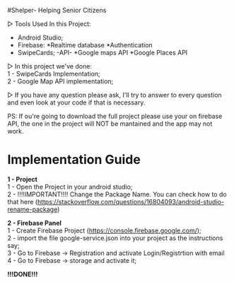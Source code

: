 #Shelper- Helping Senior Citizens

▷ Tools Used In this Project:
- Android Studio;
- Firebase:
    *Realtime database
    *Authentication
 - SwipeCards;
-API-
    *Google maps API
    *Google Places API

▷ In this project we've done:<br />
1 - SwipeCards Implementation;<br />
2 - Google Map API implementation;<br/>

▷ If you have any question please ask, I'll try to answer to every question and even look at your code if that is necessary.


PS: If ou're going to download the full project please use your on firebase API, the one in the project will NOT be mantained and the app may not work.


# Implementation Guide

**1 - Project**<br />
1 - Open the Project in your android studio;<br />
2 - !!!!IMPORTANT!!!! Change the Package Name. You can check how to do that here (https://stackoverflow.com/questions/16804093/android-studio-rename-package)<br />


**2 - Firebase Panel**<br />
1 - Create Firebase Project (https://console.firebase.google.com/);<br />
2 - import the file google-service.json into your project as the instructions say;<br />
3 - Go to Firebase -> Registration and activate Login/Registrtion with email<br />
4 - Go to Firebase -> storage and activate it;<br />


**!!!DONE!!!**
